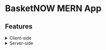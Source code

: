# BasketNOW MERN App

## Features
<details>
<summary>Client-side</summary>
<ul>
<li>Create Training block Templates</li>
<ul>
<li>Drill titles</li>
<li>Drill description</li>
<li>Drill type (offense/defense)</li>
<li>KPIs</li>
<li>Tags</li>
</ul>
<li>Workout Calendar</li>
<ul>
<li>Displays date</li>
<li>Add/remove workout blocks</li>
<li>Edit workout block (option to edit the template too)</li>
<li>Set reminders</li>
</ul>
<li>Personal Zone/Locker Room</li>
<ul>
<li>Collective view of training blocks</li>
<li>Most used template</li>
<li>Top 3 used offensive drills</li>
<li>Top 3 used defensive drills</li>
<li>Total reps</li>
</ul>
<li>Playbook</li>
<ul>
<li>Team/personal playbooks</li>
<li>Tags</li>
<li>Canvas for moving 6 nodes (5 players, 1 ball) using keyframes for animation steps</li>
<li>Apply a description to each node's movement</li>
<li></li>
</ul>
<li>Auth</li>
<ul>
<li>Standard login with email verification</li>
<li>0Auth option</li>
<li>Cookies</li>
</ul>
</ul>

</details>
<details>
<summary>Server-side</summary>
<ul>
<li> Auth</li>
<ul>
<li> Cookies</li>
<li> All Routes except login/reg are protected</li>
</ul>
<li> Client-side</li>
<ul>
<li> nested list 1</li>
<li> nested list 2</li>
</ul>
<li> Server-side</li>
</ul>
</details>
